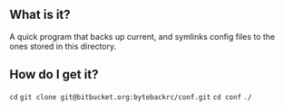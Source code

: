 ## What is it? ##
A quick program that backs up current, and symlinks config files to the ones stored in this directory.

## How do I get it? ##
`cd`
`git clone git@bitbucket.org:bytebackrc/conf.git`
`cd conf`
`./`